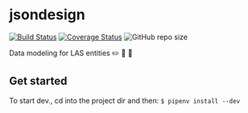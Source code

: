 # jsondesign
[![Build Status](https://travis-ci.com/lasircc/jsondesign.svg?branch=master)](https://travis-ci.com/lasircc/jsondesign) [![Coverage Status](https://coveralls.io/repos/github/lasircc/jsondesign/badge.svg?branch=master)](https://coveralls.io/github/lasircc/jsondesign?branch=master) ![GitHub repo size](https://img.shields.io/github/repo-size/lasircc/jsondesign)


Data modeling for LAS entities :pencil2: :straight_ruler: :triangular_ruler:

## Get started
To start dev., cd into the project dir and then: `$ pipenv install --dev`
